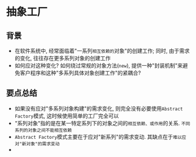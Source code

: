 # 抽象工厂

## 背景
+ 在软件系统中, 经常面临着"一系列```相互依赖的```对象"的创建工作; 同时, 由于需求的变化, 往往存在更多系列对象的创建工作
+ 如何应对这种变化? 如何绕过常规的对象方法(```new```), 提供一种"封装机制"来避免客户程序和这种"多系列具体对象创建工作"的紧耦合?

## 要点总结
+ 如果没有应对"多系列对象构建"的需求变化, 则完全没有必要使用```Abstract Factory```模式, 这时候使用简单的工厂完全可以
+ "系列对象"指的是在某一特定系列下的对象之间的```相互依赖、或作用```的关系. ```不同系列的对象之间不能相互依赖```
+ ```Abstract Factory```模式主要在于应对"新系列"的需求变动. 其缺点在于```难以应对"新对象"的需求变动```
+ 